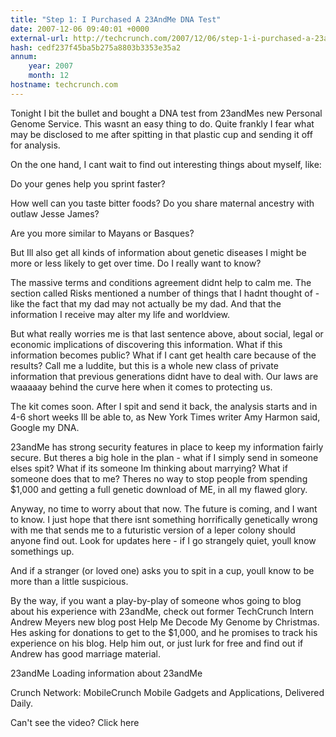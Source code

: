 ```yaml
---
title: "Step 1: I Purchased A 23AndMe DNA Test"
date: 2007-12-06 09:40:01 +0000
external-url: http://techcrunch.com/2007/12/06/step-1-i-purchased-a-23andme-dna-test/
hash: cedf237f45ba5b275a8803b3353e35a2
annum:
    year: 2007
    month: 12
hostname: techcrunch.com
---
```


Tonight I bit the bullet and bought a DNA test from 23andMes new Personal Genome Service. This wasnt an easy thing to do. Quite frankly I fear what may be disclosed to me after spitting in that plastic cup and sending it off for analysis.

On the one hand, I cant wait to find out interesting things about myself, like:


Do your genes help you sprint faster?

How well can you taste bitter foods?
Do you share maternal ancestry with outlaw Jesse James?

Are you more similar to Mayans or Basques?

But Ill also get all kinds of information about genetic diseases I might be more or less likely to get over time. Do I really want to know? 

The massive terms and conditions agreement didnt help to calm me. The section called Risks mentioned a number of things that I hadnt thought of - like the fact that my dad may not actually be my dad. And that the information I receive may alter my life and worldview.



But what really worries me is that last sentence above, about social, legal or economic implications of discovering this information. What if this information becomes public? What if I cant get health care because of the results? Call me a luddite, but this is a whole new class of private information that previous generations didnt have to deal with. Our laws are waaaaay behind the curve here when it comes to protecting us. 

The kit comes soon. After I spit and send it back, the analysis starts and in 4-6 short weeks Ill be able to, as New York Times writer Amy Harmon said, Google my DNA.

23andMe has strong security features in place to keep my information fairly secure. But theres a big hole in the plan - what if I simply send in someone elses spit? What if its someone Im thinking about marrying? What if someone does that to me? Theres no way to stop people from spending $1,000 and getting a full genetic download of ME, in all my flawed glory.

Anyway, no time to worry about that now. The future is coming, and I want to know. I just hope that there isnt something horrifically genetically wrong with me that sends me to a futuristic version of a leper colony should anyone find out. Look for updates here - if I go strangely quiet, youll know somethings up. 

And if a stranger (or loved one) asks you to spit in a cup, youll know to be more than a little suspicious.

By the way, if you want a play-by-play of someone whos going to blog about his experience with 23andMe, check out former TechCrunch Intern Andrew Meyers new blog post Help Me Decode My Genome by Christmas. Hes asking for donations to get to the $1,000, and he promises to track his experience on his blog. Help him out, or just lurk for free and find out if Andrew has good marriage material.




23andMe 
Loading information about 23andMe





Crunch Network:  MobileCrunch Mobile Gadgets and Applications, Delivered Daily.





  
     
      
      
      
    
    
      

    
  
  Can't see the video? Click here
